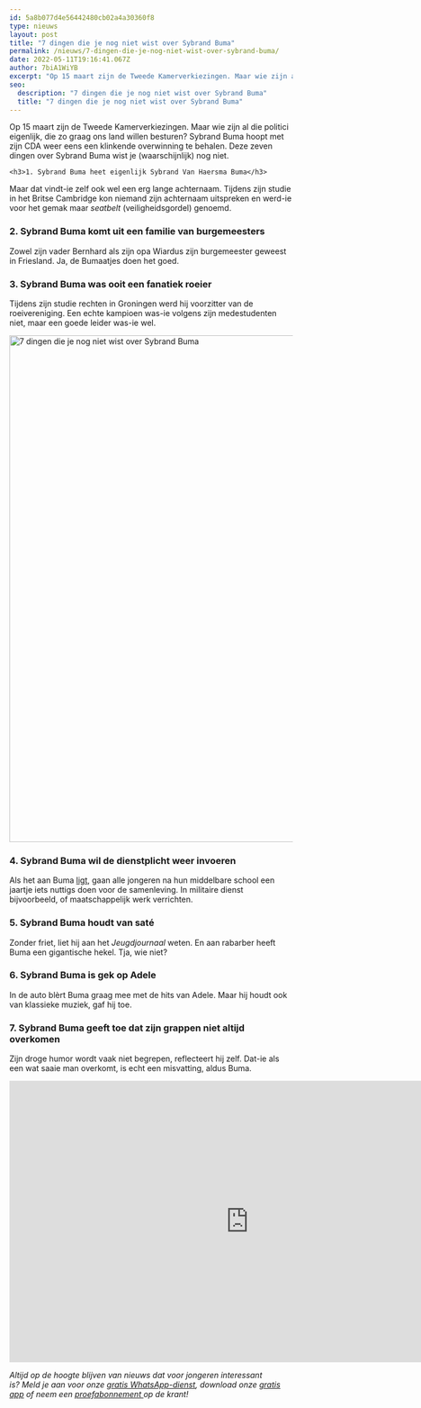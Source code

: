 ```yaml
---
id: 5a8b077d4e56442480cb02a4a30360f8
type: nieuws
layout: post
title: "7 dingen die je nog niet wist over Sybrand Buma"
permalink: /nieuws/7-dingen-die-je-nog-niet-wist-over-sybrand-buma/
date: 2022-05-11T19:16:41.067Z
author: 7biA1WiYB
excerpt: "Op 15 maart zijn de Tweede Kamerverkiezingen. Maar wie zijn al die politici eigenlijk, die zo graag ons land willen besturen? Sybrand Buma hoopt met zijn CDA weer eens een klinkende overwinning te behalen. Deze zeven dingen over Sybrand Buma wist je (waarschijnlijk) nog niet.  "
seo:
  description: "7 dingen die je nog niet wist over Sybrand Buma"
  title: "7 dingen die je nog niet wist over Sybrand Buma"
---
```

Op 15 maart zijn de Tweede Kamerverkiezingen. Maar wie zijn al die politici eigenlijk, die zo graag ons land willen besturen? Sybrand Buma hoopt met zijn CDA weer eens een klinkende overwinning te behalen. Deze zeven dingen over Sybrand Buma wist je (waarschijnlijk) nog niet.  

    <h3>1. Sybrand Buma heet eigenlijk Sybrand Van Haersma Buma</h3>
<p>Maar dat vindt-ie zelf ook wel een erg lange achternaam. Tijdens zijn studie in het Britse Cambridge kon niemand zijn achternaam uitspreken en werd-ie voor het gemak maar <em>seatbelt </em>(veiligheidsgordel) genoemd.</p>
<h3>2. Sybrand Buma komt uit een familie van burgemeesters</h3>
<p>Zowel zijn vader Bernhard als zijn opa Wiardus zijn burgemeester geweest in Friesland. Ja, de Bumaatjes doen het goed.</p>
<h3>3. Sybrand Buma was ooit een fanatiek roeier</h3>
<p>Tijdens zijn studie rechten in Groningen werd hij voorzitter van de roeivereniging. Een echte kampioen was-ie volgens zijn medestudenten niet, maar een goede leider was-ie wel.</p>
<p><div class="media media-element-container media-default"><div id="file-415142" class="file file-image file-image-jpeg">

        
  
  <div class="content">
    <img alt="7 dingen die je nog niet wist over Sybrand Buma" title="Beeld: ANP" height="900" width="1632" class="media-element file-default" data-delta="1" src="https://original.sevendays.nl/sites/default/files/ANP-48413971.jpg">  </div>

  
</div>
</div>
<h3>4. Sybrand Buma wil de dienstplicht weer invoeren</h3>
<p>Als het aan Buma <a href="https://original.sevendays.nl/nieuws/voer-de-dienstplicht-voor-jongens-en-meisjes" target="_blank">ligt</a>, gaan alle jongeren na hun middelbare school een jaartje iets nuttigs doen voor de samenleving. In militaire dienst bijvoorbeeld, of maatschappelijk werk verrichten. </p>
<h3>5. Sybrand Buma houdt van saté</h3>
<p>Zonder friet, liet hij aan het <em>Jeugdjournaal </em>weten. En aan rabarber heeft Buma een gigantische hekel. Tja, wie niet?</p>
<h3>6. Sybrand Buma is gek op Adele</h3>
<p>In de auto blèrt Buma graag mee met de hits van Adele. Maar hij houdt ook van klassieke muziek, gaf hij toe. </p>
<h3>7. Sybrand Buma geeft toe dat zijn grappen niet altijd overkomen</h3>
<p>Zijn droge humor wordt vaak niet begrepen, reflecteert hij zelf. Dat-ie als een wat saaie man overkomt, is echt een misvatting, aldus Buma.</p>
<p><iframe allowfullscreen="" frameborder="0" height="500" src="https://www.youtube.com/embed/yO4HH0Z_5o4" width="850"></iframe></p>
<p><em>Altijd op de hoogte blijven van nieuws dat voor jongeren interessant is? Meld je aan voor onze </em><a href="https://original.sevendays.nl/whatsapp"><em>gratis WhatsApp-dienst</em></a><em>, download onze </em><a href="https://original.sevendays.nl/app"><em>gratis app</em></a><em> of neem een </em><a href="https://abonneren.sevendays.nl/abonneren/abonnementen/ae/artikel"><em>proefabonnement </em></a><em>op de krant!</em></p>  
